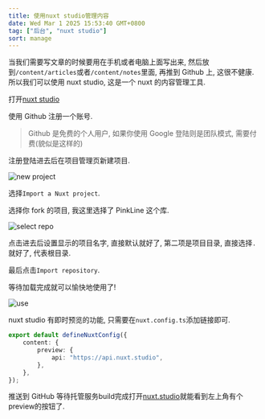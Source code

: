 ```yaml
---
title: 使用nuxt studio管理内容
date: Wed Mar 1 2025 15:53:40 GMT+0800
tag: ["后台", "nuxt studio"]
sort: manage
---
```


当我们需要写文章的时候要用在手机或者电脑上面写出来, 然后放到`/content/articles`或者`/content/notes`里面, 再推到 Github 上, 这很不健康. 所以我们可以使用 nuxt studio, 这是一个 nuxt 的内容管理工具.

打开[nuxt studio](https://nuxt.studio/)

使用 Github 注册一个账号.

> Github 是免费的个人用户, 如果你使用 Google 登陆则是团队模式, 需要付费(貌似是这样的)

注册登陆进去后在项目管理页新建项目.

![new project](/image/studio/1.webp)

选择`Import a Nuxt project`.

选择你 fork 的项目, 我这里选择了 PinkLine 这个库.

![select repo](/image/studio/2.webp)

点击进去后设置显示的项目名字, 直接默认就好了, 第二项是项目目录, 直接选择`.`就好了, 代表根目录.

最后点击`Import repository`.

等待加载完成就可以愉快地使用了!

![use](/image/studio/3.webp)

nuxt studio 有即时预览的功能, 只需要在`nuxt.config.ts`添加链接即可.

```typescript
export default defineNuxtConfig({
    content: {
        preview: {
            api: "https://api.nuxt.studio",
        },
    },
});
```

推送到 GitHub 等待托管服务build完成打开[nuxt.studio](https://nuxt.studio/)就能看到左上角有个preview的按钮了.
